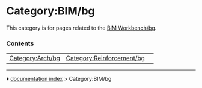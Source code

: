 # Category:BIM/bg
This category is for pages related to the [BIM Workbench/bg](BIM_Workbench/bg.md).

### Contents

|     |     |     |
| --- | --- | --- |
| [Category:Arch/bg](Category_Arch/bg.md) | [Category:Reinforcement/bg](Category_Reinforcement/bg.md) |



---
⏵ [documentation index](../README.md) > Category:BIM/bg
